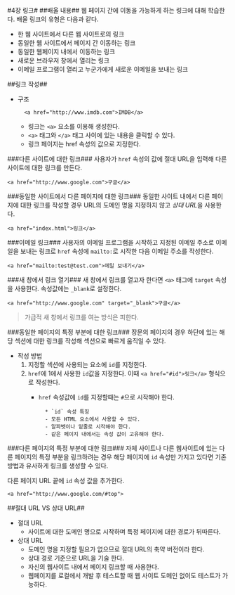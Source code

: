 #4장 링크#
##배울 내용##
웹 페이지 간에 이동을 가능하게 하는 링크에 대해 학습한다. 배울 링크의 유형은 다음과 같다.

- 한 웹 사이트에서 다른 웹 사이트로의 링크
- 동일한 웹 사이트에서 페이지 간 이동하는 링크
- 동일한 웹페이지 내에서 이동하는 링크
- 새로운 브라우저 창에서 열리는 링크
- 이메일 프로그램이 열리고 누군가에게 새로운 이메일을 보내는 링크


##링크 작성##
- 구조

        <a href="http://www.imdb.com">IMDB</a>
    
    - 링크는 `<a>` 요소를 이용해 생성한다.
    - `<a>` 태그와 `</a>` 태그 사이에 있는 내용을 클릭할 수 있다.
    - 링크 페이지는 href 속성의 값으로 지정한다.
  

###다른 사이트에 대한 링크###
사용자가 `href` 속성의 값에 절대 URL을 입력해 다른 사이트에 대한 링크를 만든다.

    <a href="http://www.google.com">구글</a>

###동일한 사이트에서 다른 페이지에 대한 링크###
동일한 사이트 내에서 다른 페이지에 대한 링크를 작성할 경우 URL의 도메인 명을 지정하지 않고 *상대 URL*을 사용한다.

    <a href="index.html">링크</a>

###이메일 링크###
사용자의 이메일 프로그램을 시작하고 지정된 이메일 주소로 이메일을 보내는 링크로 `href` 속성에 `mailto:`로 시작한 다음 이메일 주소를 작성한다.

    <a href="mailto:test@test.com">메일 보내기</a>

###새 창에서 링크 열기###
새 창에서 링크를 열고자 한다면 `<a>` 태그에 `target` 속성을 사용한다. 속성값에는 `_blank`로 설정한다.

    <a href="http://www.google.com" target="_blank">구글</a>

> 가급적 새 창에서 링크를 여는 방식은 피한다. 

###동일한 페이지의 특정 부분에 대한 링크###
장문의 페이지의 경우 하단에 있는 해당 섹션에 대한 링크를 작성해 섹션으로 빠르게 움직일 수 있다.

- 작성 방법
    1. 지정할 섹션에 사용되는 요소에 `id`를 지정한다.
    2. `href`에 1에서 사용한 `id`값을 지정한다. 이때 `<a href="#id">링크</a>` 형식으로 작성한다.
        - `href` 속성값에 `id`를 지정할때는 `#`으로 시작해야 한다.

                * `id` 속성 특징
                - 모든 HTML 요소에서 사용할 수 있다.
                - 알파벳이나 밑줄로 시작해야 한다.
                - 같은 페이지 내에서는 속성 값이 고유해야 한다. 

###다른 페이지의 특정 부분에 대한 링크###
자체 사이트나 다른 웹사이트에 있는 다른 페이지의 특정 부분을 링크하려는 경우 해당 페이지에 `id` 속성만 가지고 있다면 기존 방법과 유사하게 링크를 생성할 수 있다.

다른 페이지 URL 끝에 `id` 속성 값을 추가한다.

    <a href="http://www.google.com/#top"> 

##절대 URL VS 상대 URL##
- 절대 URL
    - 사이트에 대한 도메인 명으로 시작하며 특정 페이지에 대한 경로가 뒤따른다.
- 상대 URL
    - 도메인 명을 지정할 필요가 없으므로 절대 URL의 축약 버전이라 한다.
    - 상대 경로 기준으로 URL을 기술 한다.
    - 자신의 웹사이트 내에서 페이지 링크할 때 사용한다.
    - 웹페이지를 로컬에서 개발 후 테스트할 때 웹 사이트 도메인 없이도 테스트가 가능하다.

